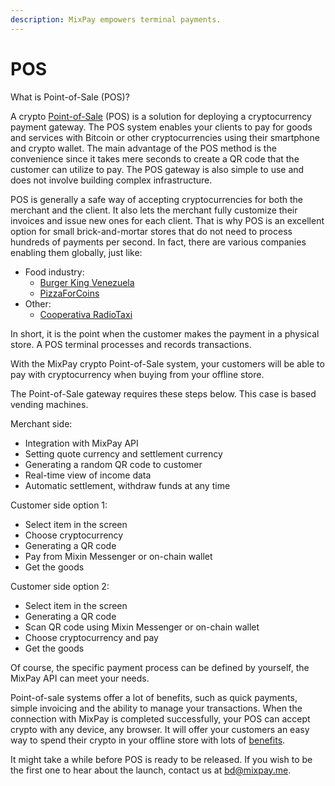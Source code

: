 ```yaml
---
description: MixPay empowers terminal payments.
---
```


# POS

What is Point-of-Sale (POS)?

A crypto [Point-of-Sale](https://www.investopedia.com/terms/p/point-of-sale.asp) (POS) is a solution for deploying a cryptocurrency payment gateway. The POS system enables your clients to pay for goods and services with Bitcoin or other cryptocurrencies using their smartphone and crypto wallet. The main advantage of the POS method is the convenience since it takes mere seconds to create a QR code that the customer can utilize to pay. The POS gateway is also simple to use and does not involve building complex infrastructure.

POS is generally a safe way of accepting cryptocurrencies for both the merchant and the client. It also lets the merchant fully customize their invoices and issue new ones for each client. That is why POS is an excellent option for small brick-and-mortar stores that do not need to process hundreds of payments per second. In fact, there are various companies enabling them globally, just like:

* Food industry:
  * [Burger King Venezuela](https://finance.yahoo.com/news/burger-king-accept-crypto-venezuela-193757581.html)
  * [PizzaForCoins](https://pizzaforcoins.com)
* Other:
  * [Cooperativa RadioTaxi](https://www.3570.it)

In short, it is the point when the customer makes the payment in a physical store. A POS terminal processes and records transactions.

With the MixPay crypto Point-of-Sale system, your customers will be able to pay with cryptocurrency when buying from your offline store.

The Point-of-Sale gateway requires these steps below. This case is based vending machines.

Merchant side:

* Integration with MixPay API
* Setting quote currency and settlement currency
* Generating a random QR code to customer
* Real-time view of income data
* Automatic settlement, withdraw funds at any time

Customer side option 1:

* Select item in the screen
* Choose cryptocurrency
* Generating a QR code
* Pay from Mixin Messenger or on-chain wallet
* Get the goods

Customer side option 2:

* Select item in the screen
* Generating a QR code
* Scan QR code using Mixin Messenger or on-chain wallet
* Choose cryptocurrency and pay
* Get the goods

Of course, the specific payment process can be defined by yourself, the MixPay API can meet your needs.

Point-of-sale systems offer a lot of benefits, such as quick payments, simple invoicing and the ability to manage your transactions. When the connection with MixPay is completed successfully, your POS can accept crypto with any device, any browser. It will offer your customers an easy way to spend their crypto in your offline store with lots of [benefits](pos/benefits.md).

It might take a while before POS is ready to be released. If you wish to be the first one to hear about the launch, contact us at [bd@mixpay.me](mailto:bd@mixpay.me).